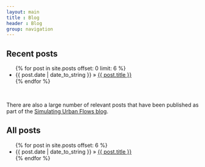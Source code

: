 ```yaml
---
layout: main
title : Blog
header : Blog
group: navigation
---
```



## Recent posts

<ul class="posts">
            {% for post in site.posts offset: 0 limit: 6 %}
            <li>
            <span>{{ post.date | date_to_string }}</span> &raquo; <a href="{{ base.url }}{{ post.url }}">{{ post.title }}</a><br/>
            <!-- {{ post.excerpt | strip_html | truncatewords:75 }} -->
            </li>
            {% endfor %}
        </ul>
        
 <br/>

There are also a large number of relevant posts that have been published as part of the [Simulating Urban Flows blog](http://surf.leeds.ac.uk/blog.html).

## All posts
        
<ul class="posts">
        {% for post in site.posts offset: 6 %}
            <li><span>{{ post.date | date_to_string }}</span> &raquo; <a href="{{ base.url }}{{ post.url }}">{{ post.title }}</a></li>
        {% endfor %}
</ul>
